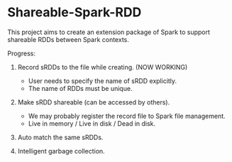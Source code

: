 # Shareable-Spark-RDD
This project aims to create an extension package of Spark to support shareable RDDs between Spark contexts.

Progress:

1. Record sRDDs to the file while creating. (NOW WORKING)
	- User needs to specify the name of sRDD explicitly.
	- The name of RDDs must be unique.

2. Make sRDD shareable (can be accessed by others).
	- We may probably register the record file to Spark file management.
	- Live in memory / Live in disk / Dead in disk.

3. Auto match the same sRDDs.

4. Intelligent garbage collection.

